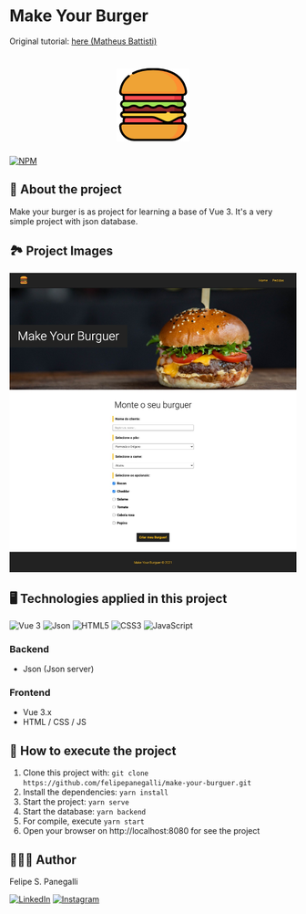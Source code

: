 # Make Your Burger
Original tutorial: <a href="https://www.youtube.com/playlist?list=PLnDvRpP8BnezDglaAvtWgQXzsOmXUuRHL" target="_blank">here (Matheus Battisti)</a>

<h1 align="center">
    <img src="https://github.com/felipepanegalli/make-your-burguer/blob/main/public/img/logo.png?raw=true" title="make your burger project" />
</h1>

[![NPM](https://img.shields.io/npm/l/react)](https://github.com/felipepanegalli/make-your-burguer/blob/main/LICENSE.md)

## 📝 About the project

Make your burger is as project for learning a base of Vue 3. It's a very simple project with json database.

## 🏞️ Project Images

![Home](https://github.com/felipepanegalli/make-your-burguer/blob/master/public/img/screenshot1.jpeg?raw=true)

## 🖥️ Technologies applied in this project

<span><img alt="Vue 3" src="https://img.shields.io/badge/Vue.js-35495E?style=for-the-badge&logo=vuedotjs&logoColor=4FC08D"/></span>
<span><img alt="Json" src="https://img.shields.io/badge/json-5E5C5C?style=for-the-badge&logo=json&logoColor=white"/></span>
<span><img alt="HTML5" src="https://img.shields.io/badge/html5-%23E34F26.svg?style=for-the-badge&logo=html5&logoColor=white"/></span>
<span><img alt="CSS3" src="https://img.shields.io/badge/css3-%231572B6.svg?style=for-the-badge&logo=css3&logoColor=white"/></span>
<span><img alt="JavaScript" src="https://img.shields.io/badge/javascript-%23323330.svg?style=for-the-badge&logo=javascript&logoColor=%23F7DF1E"/></span>

### Backend

- Json (Json server)

### Frontend

- Vue 3.x
- HTML / CSS / JS

## 📀 How to execute the project

1. Clone this project with: ```git clone https://github.com/felipepanegalli/make-your-burguer.git```
2. Install the dependencies: ```yarn install```
3. Start the project: ```yarn serve```
4. Start the database: ```yarn backend```
5. For compile, execute ```yarn start```
6. Open your browser on http://localhost:8080 for see the project


## 🧑🏻‍💻 Author
Felipe S. Panegalli

<a href="https://www.linkedin.com/in/felipe-panegalli/" target="_blank"><img src="https://img.shields.io/badge/LinkedIn-0077B5?style=for-the-badge&logo=linkedin&logoColor=white" alt="LinkedIn"></a>
<a href="https://www.instagram.com/panegalli/" target="_blank"><img src="https://img.shields.io/badge/Instagram-E4405F?style=for-the-badge&logo=instagram&logoColor=white" alt="Instagram"></a>